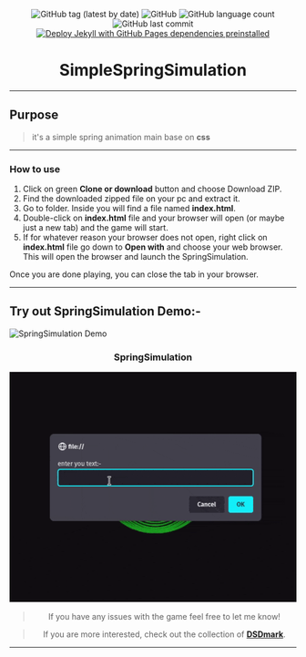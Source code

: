 <div align="center">

![GitHub tag (latest by date)](https://img.shields.io/github/v/tag/DSDmark/SpringSimulation)
![GitHub](https://img.shields.io/github/license/DSDmark/SpringSimulation)
![GitHub language count](https://img.shields.io/github/languages/count/DSDmark/SpringSimulation)
![GitHub last commit](https://img.shields.io/github/last-commit/DSDmark/SpringSimulation)
[![Deploy Jekyll with GitHub Pages dependencies preinstalled](https://github.com/DSDmark/SpringSimulation/actions/workflows/jekyll-gh-pages.yml/badge.svg)](https://github.com/DSDmark/SpringSimulation/actions/workflows/jekyll-gh-pages.yml)

# SimpleSpringSimulation

</div>

---

<div align="center">

<div align="left">

## Purpose

> it's a simple spring animation main base on **css**

---

### How to use

1. Click on green **Clone or download** button and choose Download ZIP.
2. Find the downloaded zipped file on your pc and extract it.
3. Go to folder. Inside you will find a file named **index.html**.
4. Double-click on **index.html** file and your browser will open (or maybe just a new tab) and the game will start.
5. If for whatever reason your browser does not open, right click on **index.html** file go down to **Open with**
   and choose your web browser. This will open the browser and launch the SpringSimulation.

Once you are done playing, you can close the tab in your browser.

---


## Try out SpringSimulation Demo:-

![SpringSimulation Demo](https://dsdmark.systems "SpringSimulation")

</div>

### SpringSimulation

![TextAnimation preview](assets/images/preview.gif  "TextAnimation preview")

> If you have any issues with the game feel free to let me know!

> If you are more interested, check out the collection of [ **DSDmark**](https://github.com/DSDmark "DSDmark").

</div>

---

